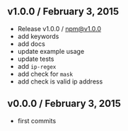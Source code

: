 

## v1.0.0 / February 3, 2015
- Release v1.0.0 / npm@v1.0.0
- add keywords
- add docs
- update example usage
- update tests
- add `ip-regex`
- add check for `mask`
- add check is valid ip address

## v0.0.0 / February 3, 2015
- first commits
